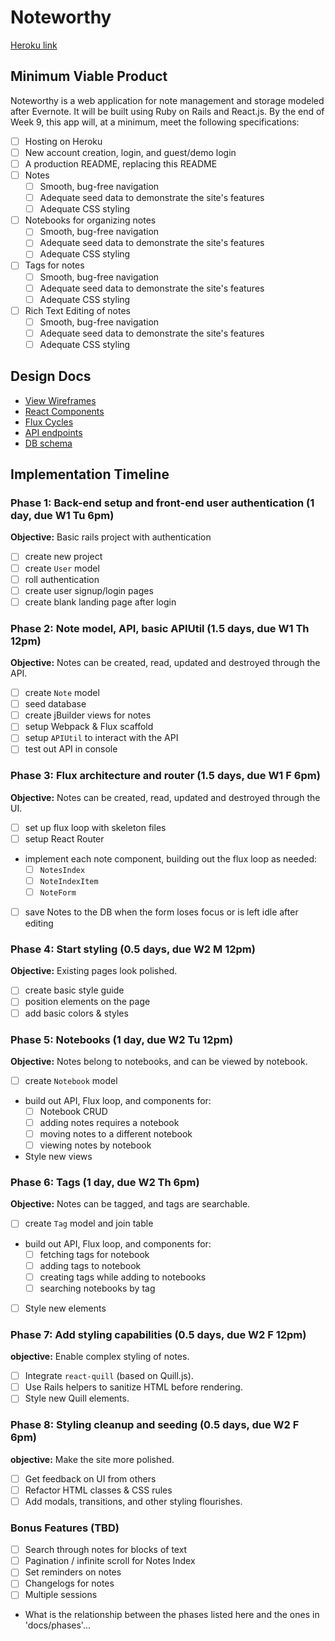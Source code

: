 # Noteworthy

[Heroku link][heroku]

[heroku]: noteworthyapp.herokuapp.com

## Minimum Viable Product

Noteworthy is a web application for note management and storage modeled after Evernote. It will be built using Ruby on Rails and React.js.  By the end of Week 9, this app will, at a minimum, meet the following specifications:

- [ ] Hosting on Heroku
- [ ] New account creation, login, and guest/demo login
- [ ] A production README, replacing this README
- [ ] Notes
  - [ ] Smooth, bug-free navigation
  - [ ] Adequate seed data to demonstrate the site's features
  - [ ] Adequate CSS styling
- [ ] Notebooks for organizing notes
  - [ ] Smooth, bug-free navigation
  - [ ] Adequate seed data to demonstrate the site's features
  - [ ] Adequate CSS styling
- [ ] Tags for notes
  - [ ] Smooth, bug-free navigation
  - [ ] Adequate seed data to demonstrate the site's features
  - [ ] Adequate CSS styling
- [ ] Rich Text Editing of notes
  - [ ] Smooth, bug-free navigation
  - [ ] Adequate seed data to demonstrate the site's features
  - [ ] Adequate CSS styling

## Design Docs
* [View Wireframes][views]
* [React Components][components]
* [Flux Cycles][flux-cycles]
* [API endpoints][api-endpoints]
* [DB schema][schema]

[views]: docs/views.md
[components]: docs/components.md
[flux-cycles]: docs/flux-cycles.md
[api-endpoints]: docs/api-endpoints.md
[schema]: docs/schema.md

## Implementation Timeline

### Phase 1: Back-end setup and front-end user authentication (1 day, due W1 Tu 6pm)

**Objective:** Basic rails project with authentication

- [ ] create new project
- [ ] create `User` model
- [ ] roll authentication
- [ ] create user signup/login pages
- [ ] create blank landing page after login

### Phase 2: Note model, API, basic APIUtil (1.5 days, due W1 Th 12pm)

**Objective:** Notes can be created, read, updated and destroyed through
the API.

- [ ] create `Note` model
- [ ] seed database
- [ ] create jBuilder views for notes
- [ ] setup Webpack & Flux scaffold
- [ ] setup `APIUtil` to interact with the API
- [ ] test out API in console

### Phase 3: Flux architecture and router (1.5 days, due W1 F 6pm)

**Objective:** Notes can be created, read, updated and destroyed through the
UI.

- [ ] set up flux loop with skeleton files
- [ ] setup React Router
- implement each note component, building out the flux loop as needed:
  - [ ] `NotesIndex`
  - [ ] `NoteIndexItem`
  - [ ] `NoteForm`
- [ ] save Notes to the DB when the form loses focus or is left idle
  after editing

### Phase 4: Start styling (0.5 days, due W2 M 12pm)

**Objective:** Existing pages look polished.

- [ ] create basic style guide
- [ ] position elements on the page
- [ ] add basic colors & styles

### Phase 5: Notebooks (1 day, due W2 Tu 12pm)

**Objective:** Notes belong to notebooks, and can be viewed by notebook.

- [ ] create `Notebook` model
- build out API, Flux loop, and components for:
  - [ ] Notebook CRUD
  - [ ] adding notes requires a notebook
  - [ ] moving notes to a different notebook
  - [ ] viewing notes by notebook
- Style new views

### Phase 6: Tags (1 day, due W2 Th 6pm)

**Objective:** Notes can be tagged, and tags are searchable.

- [ ] create `Tag` model and join table
- build out API, Flux loop, and components for:
  - [ ] fetching tags for notebook
  - [ ] adding tags to notebook
  - [ ] creating tags while adding to notebooks
  - [ ] searching notebooks by tag
- [ ] Style new elements

### Phase 7: Add styling capabilities (0.5 days, due W2 F 12pm)

**objective:** Enable complex styling of notes.

- [ ] Integrate `react-quill` (based on Quill.js).
- [ ] Use Rails helpers to sanitize HTML before rendering.
- [ ] Style new Quill elements.

### Phase 8: Styling cleanup and seeding (0.5 days, due W2 F 6pm)

**objective:** Make the site more polished.

- [ ] Get feedback on UI from others
- [ ] Refactor HTML classes & CSS rules
- [ ] Add modals, transitions, and other styling flourishes.

### Bonus Features (TBD)
- [ ] Search through notes for blocks of text
- [ ] Pagination / infinite scroll for Notes Index
- [ ] Set reminders on notes
- [ ] Changelogs for notes
- [ ] Multiple sessions

[phase-one]: docs/phases/phase1.md
[phase-two]: docs/phases/phase2.md
[phase-three]: docs/phases/phase3.md
[phase-four]: docs/phases/phase4.md

* What is the relationship between the phases listed here and the ones in 'docs/phases'...
